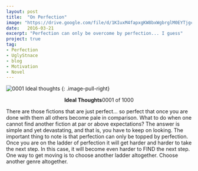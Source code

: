 ```yaml
---
layout: post
title:  "On Perfection"
image: "https://drive.google.com/file/d/1KIuxM4fapxgKW8bxWgbrglM0EYTjgch1/view"
date:   2016-03-21
excerpt: "Perfection can only be overcome by perfection... I guess"
project: true
tag:
- Perfection
- UglyStnace
- blog
- Motivation
- Novel
---
```


![0001 Ideal thoughts](https://drive.google.com/file/d/1KIuxM4fapxgKW8bxWgbrglM0EYTjgch1/view)
{: .image-pull-right}

<center><b>Ideal Thoughts</b>0001 of 1000</center>

There are those fictions that are just perfect... so perfect that once you are done with them all others become pale in comparison.
What to do when one cannot find another fiction at par or above expectations?
The answer is simple and yet devastating, and that is, you have to keep on looking.
The important thing to note is that perfection can only be topped by perfection. Once you are on the ladder of perfection it will get harder and harder to take the next step. In this case, it will become even harder to FIND the next step.
One way to get moving is to choose another ladder altogether. Choose another genre altogether.
